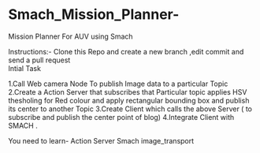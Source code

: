 # Smach_Mission_Planner-
Mission Planner For AUV using Smach




Instructions:-
Clone this Repo and create a new branch ,edit commit and send a pull request  
Intial Task 

1.Call Web camera Node To publish Image data to a particular Topic
2.Create a Action Server that subscribes that Particular topic applies HSV thesholing for Red colour and apply rectangular bounding box  and publish its center  to another Topic
3.Create Client which calls the above Server ( to subscribe and publish the center point of blog) 
4.Integrate Client with SMACH . 


You need to learn-
Action Server
Smach
image_transport 


